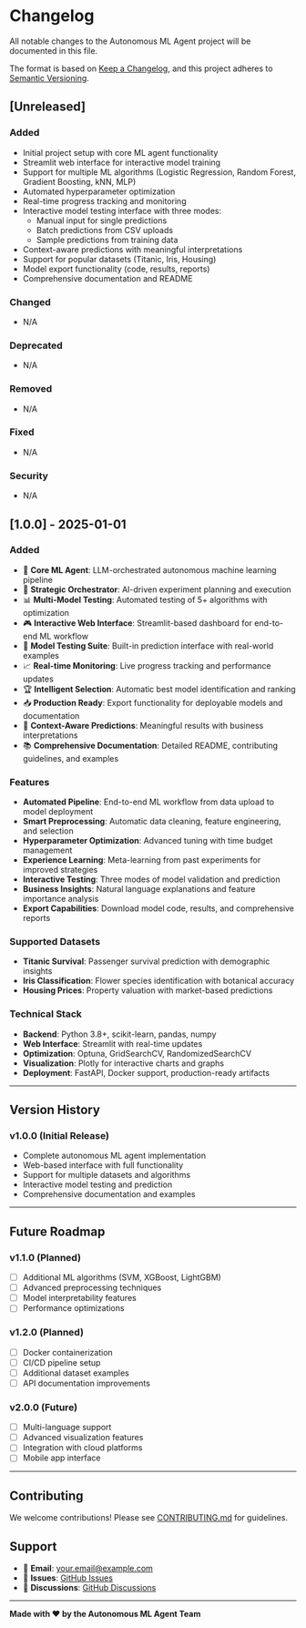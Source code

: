 # Changelog

All notable changes to the Autonomous ML Agent project will be documented in this file.

The format is based on [Keep a Changelog](https://keepachangelog.com/en/1.0.0/),
and this project adheres to [Semantic Versioning](https://semver.org/spec/v2.0.0.html).

## [Unreleased]

### Added
- Initial project setup with core ML agent functionality
- Streamlit web interface for interactive model training
- Support for multiple ML algorithms (Logistic Regression, Random Forest, Gradient Boosting, kNN, MLP)
- Automated hyperparameter optimization
- Real-time progress tracking and monitoring
- Interactive model testing interface with three modes:
  - Manual input for single predictions
  - Batch predictions from CSV uploads
  - Sample predictions from training data
- Context-aware predictions with meaningful interpretations
- Support for popular datasets (Titanic, Iris, Housing)
- Model export functionality (code, results, reports)
- Comprehensive documentation and README

### Changed
- N/A

### Deprecated
- N/A

### Removed
- N/A

### Fixed
- N/A

### Security
- N/A

## [1.0.0] - 2025-01-01

### Added
- 🎯 **Core ML Agent**: LLM-orchestrated autonomous machine learning pipeline
- 🤖 **Strategic Orchestrator**: AI-driven experiment planning and execution
- 📊 **Multi-Model Testing**: Automated testing of 5+ algorithms with optimization
- 🎮 **Interactive Web Interface**: Streamlit-based dashboard for end-to-end ML workflow
- 🧪 **Model Testing Suite**: Built-in prediction interface with real-world examples
- 📈 **Real-time Monitoring**: Live progress tracking and performance updates
- 🏆 **Intelligent Selection**: Automatic best model identification and ranking
- 📥 **Production Ready**: Export functionality for deployable models and documentation
- 🧠 **Context-Aware Predictions**: Meaningful results with business interpretations
- 📚 **Comprehensive Documentation**: Detailed README, contributing guidelines, and examples

### Features
- **Automated Pipeline**: End-to-end ML workflow from data upload to model deployment
- **Smart Preprocessing**: Automatic data cleaning, feature engineering, and selection
- **Hyperparameter Optimization**: Advanced tuning with time budget management
- **Experience Learning**: Meta-learning from past experiments for improved strategies
- **Interactive Testing**: Three modes of model validation and prediction
- **Business Insights**: Natural language explanations and feature importance analysis
- **Export Capabilities**: Download model code, results, and comprehensive reports

### Supported Datasets
- **Titanic Survival**: Passenger survival prediction with demographic insights
- **Iris Classification**: Flower species identification with botanical accuracy
- **Housing Prices**: Property valuation with market-based predictions

### Technical Stack
- **Backend**: Python 3.8+, scikit-learn, pandas, numpy
- **Web Interface**: Streamlit with real-time updates
- **Optimization**: Optuna, GridSearchCV, RandomizedSearchCV
- **Visualization**: Plotly for interactive charts and graphs
- **Deployment**: FastAPI, Docker support, production-ready artifacts

---

## Version History

### v1.0.0 (Initial Release)
- Complete autonomous ML agent implementation
- Web-based interface with full functionality
- Support for multiple datasets and algorithms
- Interactive model testing and prediction
- Comprehensive documentation and examples

---

## Future Roadmap

### v1.1.0 (Planned)
- [ ] Additional ML algorithms (SVM, XGBoost, LightGBM)
- [ ] Advanced preprocessing techniques
- [ ] Model interpretability features
- [ ] Performance optimizations

### v1.2.0 (Planned)
- [ ] Docker containerization
- [ ] CI/CD pipeline setup
- [ ] Additional dataset examples
- [ ] API documentation improvements

### v2.0.0 (Future)
- [ ] Multi-language support
- [ ] Advanced visualization features
- [ ] Integration with cloud platforms
- [ ] Mobile app interface

---

## Contributing

We welcome contributions! Please see [CONTRIBUTING.md](CONTRIBUTING.md) for guidelines.

## Support

- 📧 **Email**: your.email@example.com
- 🐛 **Issues**: [GitHub Issues](https://github.com/yourusername/autonomous-ml-agent/issues)
- 💬 **Discussions**: [GitHub Discussions](https://github.com/yourusername/autonomous-ml-agent/discussions)

---

**Made with ❤️ by the Autonomous ML Agent Team**
